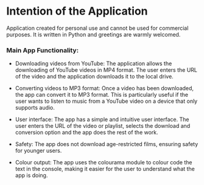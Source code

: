 <!-- @format -->

# Intention of the Application

Application created for personal use and cannot be used for commercial purposes.
It is written in Python and greetings are warmly welcomed.

### Main App Functionality:

-   Downloading videos from YouTube: The application allows the downloading of
    YouTube videos in MP4 format. The user enters the URL of the video and the
    application downloads it to the local drive.

-   Converting videos to MP3 format: Once a video has been downloaded, the app
    can convert it to MP3 format. This is particularly useful if the user wants
    to listen to music from a YouTube video on a device that only supports
    audio.

-   User interface: The app has a simple and intuitive user interface. The user
    enters the URL of the video or playlist, selects the download and conversion
    option and the app does the rest of the work.

-   Safety: The app does not download age-restricted films, ensuring safety for
    younger users.

-   Colour output: The app uses the colourama module to colour code the text in
    the console, making it easier for the user to understand what the app is
    doing.
